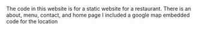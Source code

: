 The code in this website is for a static website for a restaurant.
There is an about, menu, contact, and home page
I included a google map embedded code for the location

